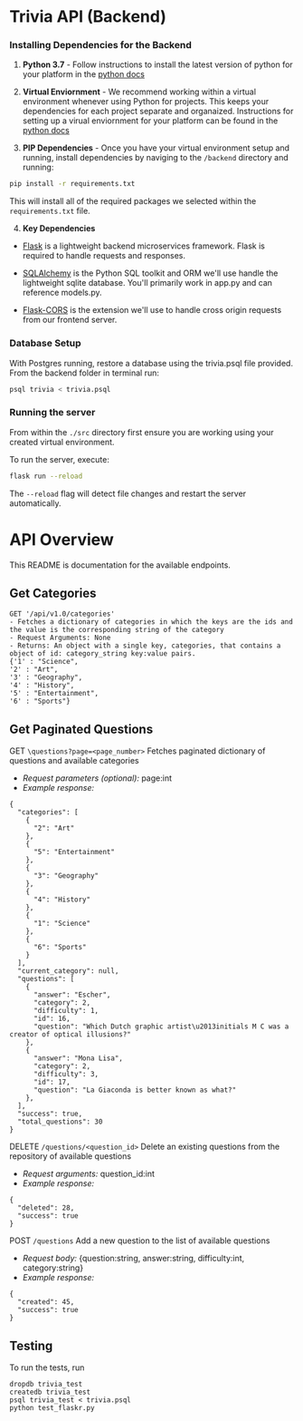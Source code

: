 # Trivia API (Backend)

### Installing Dependencies for the Backend

1. **Python 3.7** - Follow instructions to install the latest version of python for your platform in the [python docs](https://docs.python.org/3/using/unix.html#getting-and-installing-the-latest-version-of-python)


2. **Virtual Enviornment** - We recommend working within a virtual environment whenever using Python for projects. This keeps your dependencies for each project separate and organaized. Instructions for setting up a virual enviornment for your platform can be found in the [python docs](https://packaging.python.org/guides/installing-using-pip-and-virtual-environments/)


3. **PIP Dependencies** - Once you have your virtual environment setup and running, install dependencies by naviging to the `/backend` directory and running:
```bash
pip install -r requirements.txt
```
This will install all of the required packages we selected within the `requirements.txt` file.


4. **Key Dependencies**
 - [Flask](http://flask.pocoo.org/)  is a lightweight backend microservices framework. Flask is required to handle requests and responses.

 - [SQLAlchemy](https://www.sqlalchemy.org/) is the Python SQL toolkit and ORM we'll use handle the lightweight sqlite database. You'll primarily work in app.py and can reference models.py. 

 - [Flask-CORS](https://flask-cors.readthedocs.io/en/latest/#) is the extension we'll use to handle cross origin requests from our frontend server. 

### Database Setup
With Postgres running, restore a database using the trivia.psql file provided. From the backend folder in terminal run:
```bash
psql trivia < trivia.psql
```

### Running the server

From within the `./src` directory first ensure you are working using your created virtual environment.

To run the server, execute:

```bash
flask run --reload
```

The `--reload` flag will detect file changes and restart the server automatically.

# API Overview
This README is documentation for the available endpoints. 

## Get Categories 
```
GET '/api/v1.0/categories'
- Fetches a dictionary of categories in which the keys are the ids and the value is the corresponding string of the category
- Request Arguments: None
- Returns: An object with a single key, categories, that contains a object of id: category_string key:value pairs. 
{'1' : "Science",
'2' : "Art",
'3' : "Geography",
'4' : "History",
'5' : "Entertainment",
'6' : "Sports"}

```


## Get Paginated Questions 
GET `\questions?page=<page_number>` 
Fetches paginated dictionary of questions and available categories
- *Request parameters (optional):* page:int 
- *Example response:*  

```
{
  "categories": [
    {
      "2": "Art"
    },
    {
      "5": "Entertainment"
    },
    {
      "3": "Geography"
    },
    {
      "4": "History"
    },
    {
      "1": "Science"
    },
    {
      "6": "Sports"
    }
  ],
  "current_category": null,
  "questions": [
    {
      "answer": "Escher",
      "category": 2,
      "difficulty": 1,
      "id": 16,
      "question": "Which Dutch graphic artist\u2013initials M C was a creator of optical illusions?"
    },
    {
      "answer": "Mona Lisa",
      "category": 2,
      "difficulty": 3,
      "id": 17,
      "question": "La Giaconda is better known as what?"
    },
  ],
  "success": true,
  "total_questions": 30
}

```

DELETE `/questions/<question_id>`
Delete an existing questions from the repository of available questions
- *Request arguments:* question_id:int 
- *Example response:* 
```
{
  "deleted": 28,
  "success": true
}

```

POST `/questions`
Add a new question to the list of available questions
- *Request body:* {question:string, answer:string, difficulty:int, category:string}
- *Example response:* 
```
{
  "created": 45, 
  "success": true
}
```

## Testing
To run the tests, run
```
dropdb trivia_test
createdb trivia_test
psql trivia_test < trivia.psql
python test_flaskr.py
```
